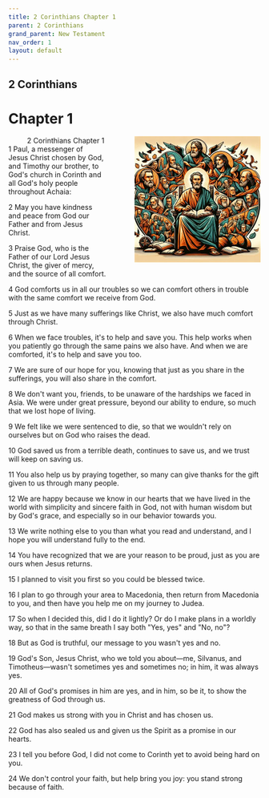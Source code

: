 ```yaml
---
title: 2 Corinthians Chapter 1
parent: 2 Corinthians
grand_parent: New Testament
nav_order: 1
layout: default
---
```


## 2 Corinthians

# Chapter 1

<div style="clear: both; text-align: right;">
    <img src="/assets/Image/2 Corinthians/500/1.jpg" alt="2 Corinthians Chapter 1" class="chapter-image" style="max-width: 50%; height: auto; float: right; margin: 0 0 10px 10px; padding-left: 10%;">
    <figcaption style="font-size: 14px;">2 Corinthians Chapter 1</figcaption>
</div>
1 Paul, a messenger of Jesus Christ chosen by God, and Timothy our brother, to God's church in Corinth and all God's holy people throughout Achaia:

2 May you have kindness and peace from God our Father and from Jesus Christ.

3 Praise God, who is the Father of our Lord Jesus Christ, the giver of mercy, and the source of all comfort.

4 God comforts us in all our troubles so we can comfort others in trouble with the same comfort we receive from God.

5 Just as we have many sufferings like Christ, we also have much comfort through Christ.

6 When we face troubles, it's to help and save you. This help works when you patiently go through the same pains we also have. And when we are comforted, it's to help and save you too.

7 We are sure of our hope for you, knowing that just as you share in the sufferings, you will also share in the comfort.

8 We don't want you, friends, to be unaware of the hardships we faced in Asia. We were under great pressure, beyond our ability to endure, so much that we lost hope of living.

9 We felt like we were sentenced to die, so that we wouldn't rely on ourselves but on God who raises the dead.

10 God saved us from a terrible death, continues to save us, and we trust will keep on saving us.

11 You also help us by praying together, so many can give thanks for the gift given to us through many people.

12 We are happy because we know in our hearts that we have lived in the world with simplicity and sincere faith in God, not with human wisdom but by God's grace, and especially so in our behavior towards you.

13 We write nothing else to you than what you read and understand, and I hope you will understand fully to the end.

14 You have recognized that we are your reason to be proud, just as you are ours when Jesus returns.

15 I planned to visit you first so you could be blessed twice.

16 I plan to go through your area to Macedonia, then return from Macedonia to you, and then have you help me on my journey to Judea.

17 So when I decided this, did I do it lightly? Or do I make plans in a worldly way, so that in the same breath I say both "Yes, yes" and "No, no"?

18 But as God is truthful, our message to you wasn't yes and no.

19 God's Son, Jesus Christ, who we told you about—me, Silvanus, and Timotheus—wasn't sometimes yes and sometimes no; in him, it was always yes.

20 All of God's promises in him are yes, and in him, so be it, to show the greatness of God through us.

21 God makes us strong with you in Christ and has chosen us.

22 God has also sealed us and given us the Spirit as a promise in our hearts.

23 I tell you before God, I did not come to Corinth yet to avoid being hard on you.

24 We don't control your faith, but help bring you joy: you stand strong because of faith.


